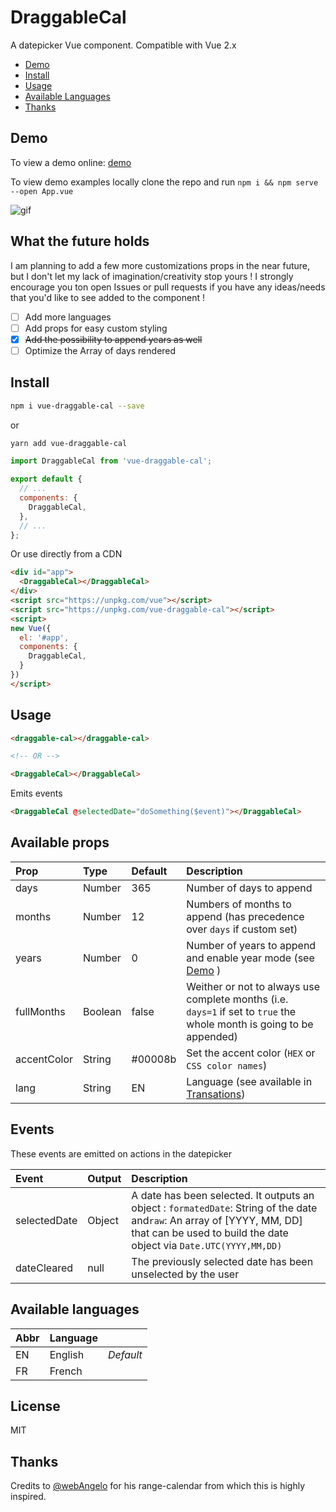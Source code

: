 # DraggableCal

A datepicker Vue component. Compatible with Vue 2.x

- [Demo](#demo)
- [Install](#install)
- [Usage](#usage)
- [Available Languages](#available-languages)
- [Thanks](#thanks)

## Demo

To view a demo online: [demo](https://liloow.github.io/vue-draggableCal/demo/)

To view demo examples locally clone the repo and run `npm i && npm serve --open App.vue`

![gif](https://raw.githubusercontent.com/liloow/vue-draggableCal/master/screenshot.gif)

## What the future holds

I am planning to add a few more customizations props in the near future, but I don't let my lack of imagination/creativity stop yours ! I strongly encourage you ton open Issues or pull requests if you have any ideas/needs that you'd like to see added to the component !

- [ ] Add more languages
- [ ] Add props for easy custom styling
- [X] ~~Add the possibility to append years as well~~
- [ ] Optimize the Array of days rendered

## Install

```bash
npm i vue-draggable-cal --save
```

or

```bash
yarn add vue-draggable-cal
```

```javascript
import DraggableCal from 'vue-draggable-cal';

export default {
  // ...
  components: {
    DraggableCal,
  },
  // ...
};
```

Or use directly from a CDN

```html
<div id="app">
  <DraggableCal></DraggableCal>
</div>
<script src="https://unpkg.com/vue"></script>
<script src="https://unpkg.com/vue-draggable-cal"></script>
<script>
new Vue({
  el: '#app',
  components: {
    DraggableCal,
  }
})
</script>
```

## Usage

```html
<draggable-cal></draggable-cal>

<!-- OR -->

<DraggableCal></DraggableCal>
```

Emits events

```html
<DraggableCal @selectedDate="doSomething($event)"></DraggableCal>
```

## Available props

| Prop        | Type    | Default | Description                                                                                                           |
| :---------- | :------ | :------ | :-------------------------------------------------------------------------------------------------------------------- |
| days        | Number  | 365     | Number of days to append                                                                                              |
| months      | Number  | 12      | Numbers of months to append (has precedence over `days` if custom set)                                                |
| years       | Number  | 0       | Number of years to append and enable year mode (see [Demo](#Demo) )                                                                        |
| fullMonths  | Boolean | false   | Weither or not to always use complete months (i.e. `days=1` if set to `true` the whole month is going to be appended) |
| accentColor | String  | #00008b | Set the accent color (`HEX` or `CSS color names`)                                                                     |
| lang        | String  | EN      | Language (see available in [Transations](#Translation))                                                               |

## Events

These events are emitted on actions in the datepicker

| Event        | Output | Description                                                                                                                                                                                   |
| :----------- | :----- | :-------------------------------------------------------------------------------------------------------------------------------------------------------------------------------------------- |
| selectedDate | Object | A date has been selected. It outputs an object : `formatedDate`: String of the date and`raw`: An array of [YYYY, MM, DD] that can be used to build the date object via `Date.UTC(YYYY,MM,DD)` |
| dateCleared  | null   | The previously selected date has been unselected by the user                                                                                                                                  |

## Available languages

| Abbr | Language |           |
| ---- | -------- | --------- |
| EN   | English  | _Default_ |
| FR   | French   |           |

## License

MIT

## Thanks

Credits to [@webAngelo](https://github.com/webangelo) for his range-calendar from which this is highly inspired.
